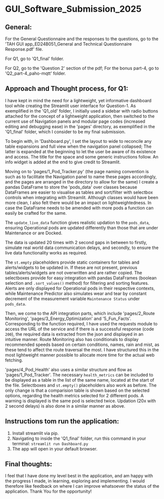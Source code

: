 # GUI_Software_Submission_2025

## General:

For the General Questionnaire and the responses to the questions, go to the 'TAH GUI app_ED24B051_General and Technical Questionnaire Response.pdf' file.

For Q1, go to 'Q1_final' folder.

For Q2, go to the 'Question 2' section of the pdf; For the bonus part-4, go to 'Q2_part-4_paho-mqtt' folder.

## Approach and Thought process, for Q1:

I have kept in mind the need for a lightweight, yet informative dashboard tool while creating the Streamlit user interface for Question-1. As exemplified in the 'Q1_old' folder, I initially used a sidebar with radio buttons attached for the concept of a lightweight application, then switched to the current use of Navigation panels and modular page codes (increased editing and debugging ease) in the 'pages' directory, as exemplified in the 'Q1_final' folder, which I consider to be my final submission.

To begin with, in 'Dashboard.py', I set the layout to wide to reconcile any table expansions and full view when the navigation panel collapsed; The latter is expanded at the beginning to let the user be aware of its existence and access. The title for the space and some generic instructions follow. An info widget is added at the end to give credit to Streamlit.

Moving on to 'pages/1_Pod_Tracker.py' (the page naming convention is such as to facilitate the Navigation panel to name these pages accordingly, and the pages are arranged in the directory to allow for the same) I create a pandas DataFrame to store the 'pods_data' over classes because DataFrames are easier to visualise as tables and sort/filter with selectbox controls when integrating with Streamlit. Although classes would have been more clean, I also felt there would be an impact on lightweightedness. In case the DataFrame needs to be amended with more pods a function can easily be crafted for the same.

The ```update_live_data``` function gives realistic updation to the ```pods_data```, ensuring Operational pods are updated differently than those that are under Maintenance or are Docked.

The data is updated 20 times with 2 second gaps in between to firstly, simulate real world data communication delays, and secondly, to ensure the live data functionality works as required.

The ```st.empty``` placeholders provide static containers for tables and alerts/widgets to be updated in. If these are not present, previous tables/alerts/widgets are not overwritten and are rather copied. The selectboxes provide for easy integration with pandas DataFrames (boolean selection and ```.sort_values()``` method) for filtering and sorting features. Alerts are only displayed for Operational pods in their respective contexts, while Maintenance Predictor also simulates wear and tear by constant decrement of the measurement variable ```Maintenance Status``` under ```pods_data```.

Then, we come to the API integration parts, which include 'pages/2_Route Monitoring', 'pages/3_Energy_Optimization' and '5_Fun_Facts'. Corresponding to the function required, I have used the requests module to access the URL of the service and if there is a successful response (code ```200```), the required data is extracted from the json and displayed in an intuitive manner. Route Monitoring also has conditionals to display recommended speeds based on certain conditions, names, rain and mist, as these tend to affect the route traversal the most. I have structured this in the most lightweight manner possible to allocate more time for the actual web fetching.

'pages/4_Pod_Health' also uses a similar structure and flow as 'pages/1_Pod_Tracker'. The necessary ```health_metrics``` can be included to be displayed as a table in the list of the same name, located at the start of the file. Selectboxes and ```st.empty()``` placeholders also work as before. The only change is that a comparision table is shown based on the selected options, regarding the health metrics selected for 2 different pods. A warning is displayed is the same pod is selected twice. Updation (20x with 2 second delays) is also done in a similar manner as above.

## Instructions tom run the application:

1) Install streamlit via pip.
2) Navigating to inside the 'Q1_final' folder, run this command in your terminal: ```streamlit run Dashboard.py```
3) The app will open in your default browser.


## Final thoughts:

I feel that I have done my level best in the application, and am happy with the progress I made, in learning, exploring and implementing. I would therefore like feedback on where I can improve whatsoever the status of the application. Thank You for the opportunity!
